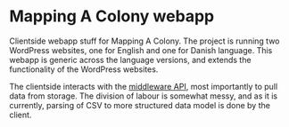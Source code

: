 # Mapping A Colony webapp

Clientside webapp stuff for Mapping A Colony. The project is running
two WordPress websites, one for English and one for Danish
language. This webapp is generic across the language versions, and
extends the functionality of the WordPress websites.

The clientside interacts with the [middleware
API](https://github.com/xmacex/mappingacolonyapi), most importantly to
pull data from storage. The division of labour is somewhat messy, and
as it is currently, parsing of CSV to more structured data model is
done by the client.